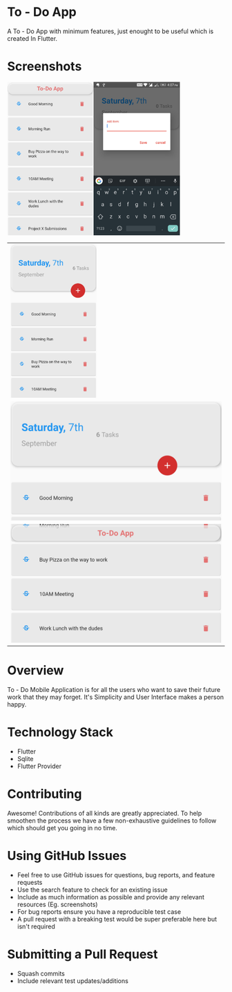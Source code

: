 # To - Do App

A To - Do App with minimum features, just enought to be useful which is created In Flutter.

# Screenshots
<table>
  <tr><td><img src='images/t1.jpeg' width=200></td>
  </td><img src='images/t2.jpeg' width=200></td>
  </td><img src='images/t5.jpeg' width=200></td></tr>
<tr><td><img src='images/t3.jpeg'></td></tr>
<tr><td><img src='images/t4.jpeg'></td></tr>
</table>

# Overview
To - Do Mobile Application is for all the users who want to save their future work that they may forget.
It's Simplicity and User Interface makes a person happy.

# Technology Stack
<ul>
<li>Flutter</li>
<li>Sqlite</li>
<li>Flutter Provider</li>
</ul>

# Contributing
Awesome! Contributions of all kinds are greatly appreciated. To help smoothen the process we have a few non-exhaustive guidelines to follow which should get you going in no time.

# Using GitHub Issues
<ul>
<li>Feel free to use GitHub issues for questions, bug reports, and feature requests</li>
<li>Use the search feature to check for an existing issue</li>
<li>Include as much information as possible and provide any relevant resources (Eg. screenshots)</li>
<li>For bug reports ensure you have a reproducible test case
<li>A pull request with a breaking test would be super preferable here but isn't required</li></li>
</ul>

# Submitting a Pull Request
<ul>
<li>Squash commits</li>
<li>Include relevant test updates/additions</li>
</ul>
